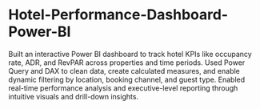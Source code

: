 # Hotel-Performance-Dashboard-Power-BI
Built an interactive Power BI dashboard to track hotel KPIs like occupancy rate, ADR, and RevPAR across properties and time periods.
Used Power Query and DAX to clean data, create calculated measures, and enable dynamic filtering by location, booking channel, and guest type.
Enabled real-time performance analysis and executive-level reporting through intuitive visuals and drill-down insights.
